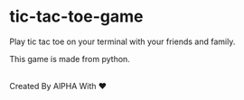 # tic-tac-toe-game
Play tic tac toe on your terminal with your friends and family.<br>

This game is made from python.<br><br>

Created By AlPHA With ❤️
